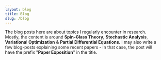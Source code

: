 ```yaml
---
layout: blog
title: Blog
slug: /blog
---
```


The blog posts here are about topics I regularly encounter in research. Mostly, the content is around **Spin-Glass Theory**, **Stochastic Analysis**, **Variational Optimization** & **Partial Differential Equations**. I may also write a few blog-posts explaining some recent papers - In that case, the post will have the prefix "**Paper Exposition**" in the title.
<br />
